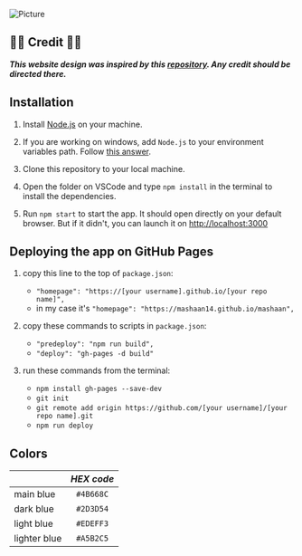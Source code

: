 ![Picture](https://github.com/mashaan14/mashaan-website/assets/61033787/f2b7da91-17df-475b-b181-aa2877333e24)

## :red_circle::red_circle: Credit :red_circle::red_circle:
_**This website design was inspired by this [repository](https://github.com/soumyajit4419/Portfolio). Any credit should be directed there.**_

## Installation

1. Install [Node.js](https://nodejs.org/en) on your machine.
   
2. If you are working on windows, add `Node.js` to your environment variables path. Follow [this answer](https://stackoverflow.com/a/27864253).

3. Clone this repository to your local machine.

4. Open the folder on VSCode and type `npm install` in the terminal to install the dependencies.

5. Run `npm start` to start the app. It should open directly on your default browser. But if it didn't, you can launch it on [http://localhost:3000](http://localhost:3000)


## Deploying the app on GitHub Pages

1. copy this line to the top of `package.json`:
      - `"homepage": "https://[your username].github.io/[your repo name]",`
      - in my case it's `"homepage": "https://mashaan14.github.io/mashaan",`

3. copy these commands to scripts in `package.json`:
     - `"predeploy": "npm run build",`
     - `"deploy": "gh-pages -d build"`

3. run these commands from the terminal:
     - `npm install gh-pages --save-dev`
     - `git init`
     - `git remote add origin https://github.com/[your username]/[your repo name].git`
     - `npm run deploy`

## Colors
|&nbsp;|*HEX code*|
| :--- | :---: |
| main blue | `#4B668C` |
| dark blue | `#2D3D54` |
| light blue | `#EDEFF3` |
| lighter blue | `#A5B2C5` |
